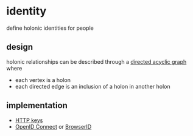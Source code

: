 # identity

define holonic identities for people

## design

holonic relationships can be described through a [directed acyclic graph](http://en.wikipedia.org/wiki/Directed_acyclic_graph) where
  - each vertex is a holon
  - each directed edge is an inclusion of a holon in another holon

## implementation

- [HTTP keys](payswarm.com/specs/source/web-keys/)
- [OpenID Connect](http://openid.net/connect) or [BrowserID](https://developer.mozilla.org/en-US/Persona)

